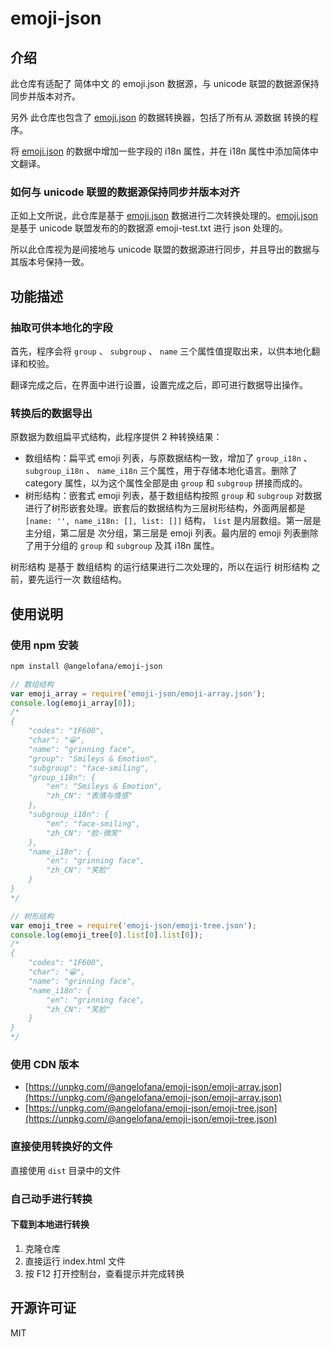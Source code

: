 # emoji-json

## 介绍

此仓库有适配了 简体中文 的 emoji.json 数据源，与 unicode 联盟的数据源保持同步并版本对齐。

另外 此仓库也包含了 [emoji.json](https://github.com/amio/emoji.json) 的数据转换器，包括了所有从 源数据 转换的程序。

将 [emoji.json](https://github.com/amio/emoji.json) 的数据中增加一些字段的 i18n 属性，并在 i18n 属性中添加简体中文翻译。

### 如何与 unicode 联盟的数据源保持同步并版本对齐

正如上文所说，此仓库是基于 [emoji.json](https://github.com/amio/emoji.json) 数据进行二次转换处理的。[emoji.json](https://github.com/amio/emoji.json) 是基于 unicode 联盟发布的的数据源 emoji-test.txt 进行 json 处理的。

所以此仓库视为是间接地与 unicode 联盟的数据源进行同步，并且导出的数据与其版本号保持一致。

## 功能描述

### 抽取可供本地化的字段

首先，程序会将 `group` 、 `subgroup` 、 `name` 三个属性值提取出来，以供本地化翻译和校验。

翻译完成之后，在界面中进行设置，设置完成之后，即可进行数据导出操作。

### 转换后的数据导出

原数据为数组扁平式结构，此程序提供 2 种转换结果：

- 数组结构：扁平式 emoji 列表，与原数据结构一致，增加了 `group_i18n` 、 `subgroup_i18n` 、 `name_i18n` 三个属性，用于存储本地化语言。删除了 category 属性，以为这个属性全部是由 `group` 和 `subgroup` 拼接而成的。
- 树形结构：嵌套式 emoji 列表，基于数组结构按照 `group` 和 `subgroup` 对数据进行了树形嵌套处理。嵌套后的数据结构为三层树形结构，外面两层都是 `[name: '', name_i18n: [], list: []]` 结构， `list` 是内层数组。第一层是 主分组，第二层是 次分组，第三层是 emoji 列表。最内层的 emoji 列表删除了用于分组的 `group` 和 `subgroup` 及其 i18n 属性。

树形结构 是基于 数组结构 的运行结果进行二次处理的，所以在运行 树形结构 之前，要先运行一次 数组结构。

## 使用说明

### 使用 npm 安装

```bash
npm install @angelofana/emoji-json
```

```javascript
// 数组结构
var emoji_array = require('emoji-json/emoji-array.json');
console.log(emoji_array[0]);
/*
{
	"codes": "1F600",
	"char": "😀",
	"name": "grinning face",
	"group": "Smileys & Emotion",
	"subgroup": "face-smiling",
	"group_i18n": {
		"en": "Smileys & Emotion",
		"zh_CN": "表情与情感"
	},
	"subgroup_i18n": {
		"en": "face-smiling",
		"zh_CN": "脸-微笑"
	},
	"name_i18n": {
		"en": "grinning face",
		"zh_CN": "笑脸"
	}
}
*/

// 树形结构
var emoji_tree = require('emoji-json/emoji-tree.json');
console.log(emoji_tree[0].list[0].list[0]);
/*
{
	"codes": "1F600",
	"char": "😀",
	"name": "grinning face",
	"name_i18n": {
		"en": "grinning face",
		"zh_CN": "笑脸"
	}
}
*/
```

### 使用 CDN 版本

- [https://unpkg.com/@angelofana/emoji-json/emoji-array.json](https://unpkg.com/@angelofana/emoji-json/emoji-array.json)
- [https://unpkg.com/@angelofana/emoji-json/emoji-tree.json](https://unpkg.com/@angelofana/emoji-json/emoji-tree.json)

### 直接使用转换好的文件

直接使用 `dist` 目录中的文件

### 自己动手进行转换

#### 下载到本地进行转换

1.  克隆仓库
2.  直接运行 index.html 文件
3.  按 F12 打开控制台，查看提示并完成转换

## 开源许可证

MIT